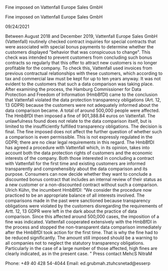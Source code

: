 Fine imposed on Vattenfall Europe Sales GmbH

Fine imposed on Vattenfall Europe Sales GmbH

09/24/2021

Between August 2018 and December 2019, Vattenfall Europe Sales GmbH (Vattenfall) routinely checked contract inquiries for special contracts that were associated with special bonus payments to determine whether the customers displayed "behavior that was conspicuous to change". This check was intended to prevent customers from concluding such bonus contracts so regularly that this offer to attract new customers is no longer profitable for the company. To check this, Vattenfall used invoices from previous contractual relationships with these customers, which according to tax and commercial law must be kept for up to ten years anyway. It was not evident to the customers that such a data comparison was taking place.
After examining the process, the Hamburg Commissioner for Data Protection and Freedom of Information (HmbBfDI) came to the conclusion that Vattenfall violated the data protection transparency obligations (Art. 12, 13 GDPR) because the customers were not adequately informed about the data comparison became. A total of around 500,000 people were affected. The HmbBfDI then imposed a fine of 901,388.84 euros on Vattenfall. The unlawfulness found does not relate to the data comparison itself, but is limited to the insufficiently fulfilled transparency obligations. The decision is final.
The fine imposed does not affect the further question of whether such a comparison is even permissible. This is not expressly regulated in the GDPR; there are no clear legal requirements in this regard. The HmbBfDI has agreed a procedure with Vattenfall which, in its opinion, takes into account both the data protection rights of customers and the economic interests of the company. Both those interested in concluding a contract with Vattenfall for the first time and existing customers are informed transparently and comprehensibly about the data comparison and its purpose. Consumers can now decide whether they want to conclude a discounted bonus contract that includes an internal review of their status as a new customer or a non-discounted contract without such a comparison.
Ulrich Kühn, the incumbent HmbBfDI: “We consider the procedure now practiced to be an appropriate balance of all interests involved. The comparisons made in the past were sanctioned because transparency obligations were violated by the customers disregarding the requirements of Artt. 12, 13 GDPR were left in the dark about the practice of data comparison. Since this affected around 500,000 cases, the imposition of a fine was indicated. Vattenfall cooperated extensively with the HmbBfDI in the process and stopped the non-transparent data comparison immediately after the HmbBfDI took action for the first time. That is why the fine had to be reduced significantly. The amount still imposed should be a warning to all companies not to neglect the statutory transparency obligations. Particularly in the case of a large number of those affected, high fines are clearly indicated, as in the present case. "
Press contact
MehcS NitraM

Phone:
+49 40 428 54-4044
Email: ed.grubmah.ztuhcsnetad@esserp
